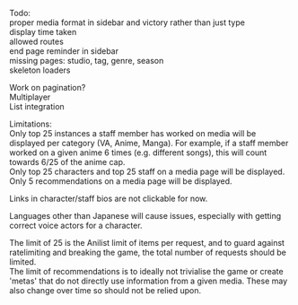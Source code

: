 Todo:   
proper media format in sidebar and victory rather than just type    
display time taken   
allowed routes   
end page reminder in sidebar   
missing pages: studio, tag, genre, season   
skeleton loaders   

Work on pagination?   
Multiplayer   
List integration   

Limitations:   
Only top 25 instances a staff member has worked on media will be displayed per category (VA, Anime, Manga). For example, if a staff member worked on a given anime 6 times (e.g. different songs), this will count towards 6/25 of the anime cap.   
Only top 25 characters and top 25 staff on a media page will be displayed.   
Only 5 recommendations on a media page will be displayed.   

Links in character/staff bios are not clickable for now.   

Languages other than Japanese will cause issues, especially with getting correct voice actors for a character.   

The limit of 25 is the Anilist limit of items per request, and to guard against ratelimiting and breaking the game, the total number of requests should be limited.   
The limit of recommendations is to ideally not trivialise the game or create 'metas' that do not directly use information from a given media. These may also change over time so should not be relied upon.